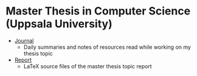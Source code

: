 # Master Thesis in Computer Science (Uppsala University)

- [Journal](./journal)
  - Daily summaries and notes of resources read while working on my thesis topic
- [Report](./report)
  - LaTeX source files of the master thesis topic report
